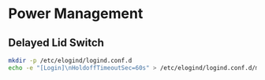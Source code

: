 # Power Management

## Delayed Lid Switch
```bash
mkdir -p /etc/elogind/logind.conf.d
echo -e "[Login]\nHoldoffTimeoutSec=60s" > /etc/elogind/logind.conf.d/mods.conf
```
